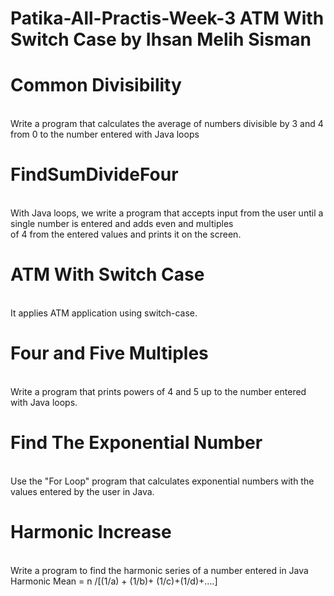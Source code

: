 # Patika-All-Practis-Week-3 ATM With Switch Case by Ihsan Melih Sisman

# Common Divisibility
<br> Write a program that calculates the average of numbers divisible by 3 and 4 from 0 to the number entered with Java loops

# FindSumDivideFour 
<br> With Java loops, we write a program that accepts input from the user until a single number is entered and adds even and multiples
<br> of 4 from the entered values and prints it on the screen.

# ATM With Switch Case
<br> It applies ATM application using switch-case.

# Four and Five Multiples
<br> Write a program that prints powers of 4 and 5 up to the number entered with Java loops.

# Find The Exponential Number
<br> Use the "For Loop" program that calculates exponential numbers with the values entered by the user in Java.

# Harmonic Increase
<br> Write a program to find the harmonic series of a number entered in Java
<br> Harmonic Mean = n /[(1/a) + (1/b)+ (1/c)+(1/d)+….]
